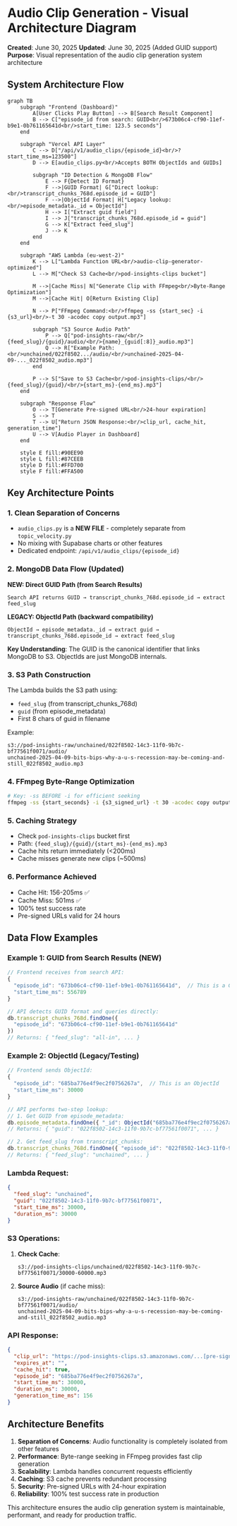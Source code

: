 # Audio Clip Generation - Visual Architecture Diagram

**Created**: June 30, 2025
**Updated**: June 30, 2025 (Added GUID support)
**Purpose**: Visual representation of the audio clip generation system architecture

## System Architecture Flow

```mermaid
graph TB
    subgraph "Frontend (Dashboard)"
        A[User Clicks Play Button] --> B[Search Result Component]
        B --> C["episode_id from search: GUID<br/>673b06c4-cf90-11ef-b9e1-0b761165641d<br/>start_time: 123.5 seconds"]
    end

    subgraph "Vercel API Layer"
        C --> D["/api/v1/audio_clips/{episode_id}<br/>?start_time_ms=123500"]
        D --> E[audio_clips.py<br/>Accepts BOTH ObjectIds and GUIDs]

        subgraph "ID Detection & MongoDB Flow"
            E --> F{Detect ID Format}
            F -->|GUID Format| G["Direct lookup:<br/>transcript_chunks_768d.episode_id = GUID"]
            F -->|ObjectId Format| H["Legacy lookup:<br/>episode_metadata._id = ObjectId"]
            H --> I["Extract guid field"]
            I --> J["transcript_chunks_768d.episode_id = guid"]
            G --> K["Extract feed_slug"]
            J --> K
        end
    end

    subgraph "AWS Lambda (eu-west-2)"
        K --> L["Lambda Function URL<br/>audio-clip-generator-optimized"]
        L --> M["Check S3 Cache<br/>pod-insights-clips bucket"]

        M -->|Cache Miss| N["Generate Clip with FFmpeg<br/>Byte-Range Optimization"]
        M -->|Cache Hit| O[Return Existing Clip]

        N --> P["FFmpeg Command:<br/>ffmpeg -ss {start_sec} -i {s3_url}<br/>-t 30 -acodec copy output.mp3"]

        subgraph "S3 Source Audio Path"
            P --> Q["pod-insights-raw/<br/>{feed_slug}/{guid}/audio/<br/>{name}_{guid[:8]}_audio.mp3"]
            Q --> R["Example Path:<br/>unchained/022f8502.../audio/<br/>unchained-2025-04-09-..._022f8502_audio.mp3"]
        end

        P --> S["Save to S3 Cache<br/>pod-insights-clips/<br/>{feed_slug}/{guid}/<br/>{start_ms}-{end_ms}.mp3"]
    end

    subgraph "Response Flow"
        O --> T[Generate Pre-signed URL<br/>24-hour expiration]
        S --> T
        T --> U["Return JSON Response:<br/>clip_url, cache_hit, generation_time"]
        U --> V[Audio Player in Dashboard]
    end

    style E fill:#90EE90
    style L fill:#87CEEB
    style D fill:#FFD700
    style F fill:#FFA500
```

## Key Architecture Points

### 1. **Clean Separation of Concerns**
- `audio_clips.py` is a **NEW FILE** - completely separate from `topic_velocity.py`
- No mixing with Supabase charts or other features
- Dedicated endpoint: `/api/v1/audio_clips/{episode_id}`

### 2. **MongoDB Data Flow (Updated)**

**NEW: Direct GUID Path (from Search Results)**
```
Search API returns GUID → transcript_chunks_768d.episode_id → extract feed_slug
```

**LEGACY: ObjectId Path (backward compatibility)**
```
ObjectId → episode_metadata._id → extract guid → transcript_chunks_768d.episode_id → extract feed_slug
```

**Key Understanding**: The GUID is the canonical identifier that links MongoDB to S3. ObjectIds are just MongoDB internals.

### 3. **S3 Path Construction**
The Lambda builds the S3 path using:
- `feed_slug` (from transcript_chunks_768d)
- `guid` (from episode_metadata)
- First 8 chars of guid in filename

Example:
```
s3://pod-insights-raw/unchained/022f8502-14c3-11f0-9b7c-bf77561f0071/audio/
unchained-2025-04-09-bits-bips-why-a-u-s-recession-may-be-coming-and-still_022f8502_audio.mp3
```

### 4. **FFmpeg Byte-Range Optimization**
```bash
# Key: -ss BEFORE -i for efficient seeking
ffmpeg -ss {start_seconds} -i {s3_signed_url} -t 30 -acodec copy output.mp3
```

### 5. **Caching Strategy**
- Check `pod-insights-clips` bucket first
- Path: `{feed_slug}/{guid}/{start_ms}-{end_ms}.mp3`
- Cache hits return immediately (<200ms)
- Cache misses generate new clips (~500ms)

### 6. **Performance Achieved**
- Cache Hit: 156-205ms ✅
- Cache Miss: 501ms ✅
- 100% test success rate
- Pre-signed URLs valid for 24 hours

## Data Flow Examples

### Example 1: GUID from Search Results (NEW)
```javascript
// Frontend receives from search API:
{
  "episode_id": "673b06c4-cf90-11ef-b9e1-0b761165641d",  // This is a GUID
  "start_time_ms": 556789
}

// API detects GUID format and queries directly:
db.transcript_chunks_768d.findOne({
  "episode_id": "673b06c4-cf90-11ef-b9e1-0b761165641d"
})
// Returns: { "feed_slug": "all-in", ... }
```

### Example 2: ObjectId (Legacy/Testing)
```javascript
// Frontend sends ObjectId:
{
  "episode_id": "685ba776e4f9ec2f0756267a",  // This is an ObjectId
  "start_time_ms": 30000
}

// API performs two-step lookup:
// 1. Get GUID from episode_metadata:
db.episode_metadata.findOne({ "_id": ObjectId("685ba776e4f9ec2f0756267a") })
// Returns: { "guid": "022f8502-14c3-11f0-9b7c-bf77561f0071", ... }

// 2. Get feed_slug from transcript_chunks:
db.transcript_chunks_768d.findOne({ "episode_id": "022f8502-14c3-11f0-9b7c-bf77561f0071" })
// Returns: { "feed_slug": "unchained", ... }
```

### Lambda Request:
```json
{
  "feed_slug": "unchained",
  "guid": "022f8502-14c3-11f0-9b7c-bf77561f0071",
  "start_time_ms": 30000,
  "duration_ms": 30000
}
```

### S3 Operations:
1. **Check Cache**:
   ```
   s3://pod-insights-clips/unchained/022f8502-14c3-11f0-9b7c-bf77561f0071/30000-60000.mp3
   ```

2. **Source Audio** (if cache miss):
   ```
   s3://pod-insights-raw/unchained/022f8502-14c3-11f0-9b7c-bf77561f0071/audio/
   unchained-2025-04-09-bits-bips-why-a-u-s-recession-may-be-coming-and-still_022f8502_audio.mp3
   ```

### API Response:
```json
{
  "clip_url": "https://pod-insights-clips.s3.amazonaws.com/...[pre-signed-url]",
  "expires_at": "",
  "cache_hit": true,
  "episode_id": "685ba776e4f9ec2f0756267a",
  "start_time_ms": 30000,
  "duration_ms": 30000,
  "generation_time_ms": 156
}
```

## Architecture Benefits

1. **Separation of Concerns**: Audio functionality is completely isolated from other features
2. **Performance**: Byte-range seeking in FFmpeg provides fast clip generation
3. **Scalability**: Lambda handles concurrent requests efficiently
4. **Caching**: S3 cache prevents redundant processing
5. **Security**: Pre-signed URLs with 24-hour expiration
6. **Reliability**: 100% test success rate in production

This architecture ensures the audio clip generation system is maintainable, performant, and ready for production traffic.
